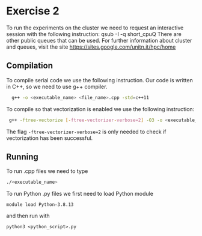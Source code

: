 # Exercise 2
To run the experiments on the cluster we need to request an interactive session with the following instruction:
    qsub -I -q short_cpuQ
There are other public queues that can be used. For further information about cluster and queues, visit the site 
  https://sites.google.com/unitn.it/hpc/home

## Compilation
To compile serial code we use the following instruction. Our code is written in C++, so we need to use g++ compiler.
```bash
  g++ -o <executable_name> <file_name>.cpp -std=c++11
```

To compile so that vectorization is enabled we use the following instruction:
```bash
 g++ -ftree-vectorize [-ftree-vectorizer-verbose=2] -O3 -o <executable_name> <file_name>.cpp -std=c++11
 ```
The flag `-ftree-vectorizer-verbose=2` is only needed to check if vectorization has been successful.

## Running
To run .cpp files we need to type
```bash
./<executable_name>
```
To run Python .py files we first need to load Python module
```
module load Python-3.8.13
```
and then run with
```
python3 <python_script>.py
```
